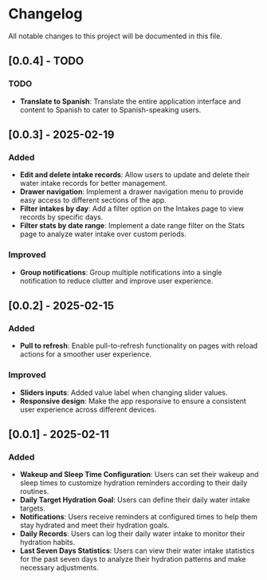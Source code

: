 # Changelog

All notable changes to this project will be documented in this file.

## [0.0.4] - TODO

### TODO
- **Translate to Spanish**: Translate the entire application interface and content to Spanish to cater to Spanish-speaking users.

## [0.0.3] - 2025-02-19

### Added
- **Edit and delete intake records**: Allow users to update and delete their water intake records for better management.
- **Drawer navigation**: Implement a drawer navigation menu to provide easy access to different sections of the app.
- **Filter intakes by day**: Add a filter option on the Intakes page to view records by specific days.
- **Filter stats by date range**: Implement a date range filter on the Stats page to analyze water intake over custom periods.

### Improved
- **Group notifications**: Group multiple notifications into a single notification to reduce clutter and improve user experience.

## [0.0.2] - 2025-02-15

### Added
- **Pull to refresh**: Enable pull-to-refresh functionality on pages with reload actions for a smoother user experience.

### Improved
- **Sliders inputs**: Added value label when changing slider values.
- **Responsive design**: Make the app responsive to ensure a consistent user experience across different devices.

## [0.0.1] - 2025-02-11

### Added
- **Wakeup and Sleep Time Configuration**: Users can set their wakeup and sleep times to customize hydration reminders according to their daily routines.
- **Daily Target Hydration Goal**: Users can define their daily water intake targets.
- **Notifications**: Users receive reminders at configured times to help them stay hydrated and meet their hydration goals.
- **Daily Records**: Users can log their daily water intake to monitor their hydration habits.
- **Last Seven Days Statistics**: Users can view their water intake statistics for the past seven days to analyze their hydration patterns and make necessary adjustments.
